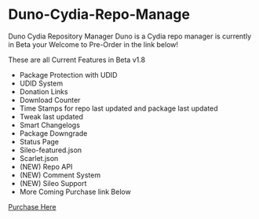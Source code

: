 # Duno-Cydia-Repo-Manage

Duno Cydia Repository Manager
Duno is a Cydia repo manager is currently in Beta your Welcome to Pre-Order in the link below!

These are all Current Features in Beta v1.8
- Package Protection with UDID
- UDID System
- Donation Links
- Download Counter
- Time Stamps for repo last updated and package last updated
- Tweak last updated
- Smart Changelogs
- Package Downgrade
- Status Page
- Sileo-featured.json
- Scarlet.json
- (NEW) Repo API
- (NEW) Comment System
- (NEW) Sileo Support
- More Coming Purchase link Below 

[Purchase Here](https://payments.cocotweaks.store/index.php?_url=/order/duno-cydia-repository-manager)
